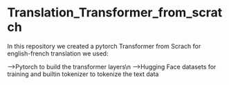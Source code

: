 # Translation_Transformer_from_scratch
In this repository we created a pytorch Transformer from Scrach for english-french translation we used:

-->Pytorch to build the transformer layers\n
-->Hugging Face datasets for training and builtin tokenizer to tokenize the text data
